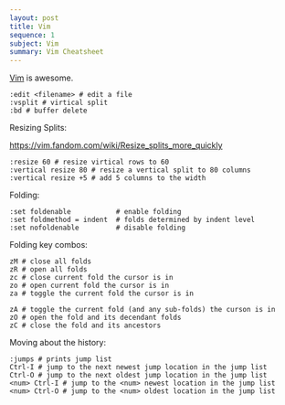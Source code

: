 ```yaml
---
layout: post
title: Vim
sequence: 1
subject: Vim
summary: Vim Cheatsheet
---
```


[Vim](https://www.vim.org) is awesome.

```vimscript
:edit <filename> # edit a file
:vsplit # virtical split
:bd # buffer delete
```

Resizing Splits:

https://vim.fandom.com/wiki/Resize_splits_more_quickly

```vimscript
:resize 60 # resize virtical rows to 60
:vertical resize 80 # resize a vertical split to 80 columns
:vertical resize +5 # add 5 columns to the width
```

Folding:

```vimscript
:set foldenable           # enable folding
:set foldmethod = indent  # folds determined by indent level
:set nofoldenable         # disable folding
```

Folding key combos:

```vimscript
zM # close all folds
zR # open all folds
zc # close current fold the cursor is in
zo # open current fold the cursor is in
za # toggle the current fold the cursor is in

zA # toggle the current fold (and any sub-folds) the curson is in
zO # open the fold and its decendant folds
zC # close the fold and its ancestors
```

Moving about the history:

```vimscript
:jumps # prints jump list
Ctrl-I # jump to the next newest jump location in the jump list
Ctrl-O # jump to the next oldest jump location in the jump list
<num> Ctrl-I # jump to the <num> newest location in the jump list
<num> Ctrl-O # jump to the <num> oldest location in the jump list
```


